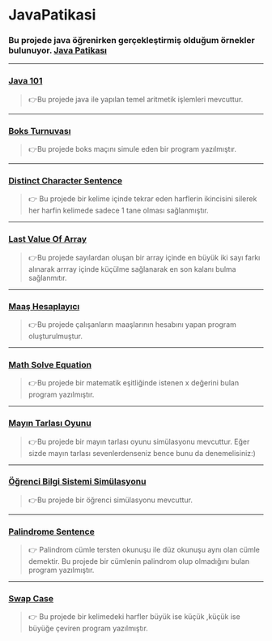 # JavaPatikasi

### Bu projede java öğrenirken gerçekleştirmiş olduğum örnekler bulunuyor. [Java Patikası](https://academy.patika.dev/tr/courses/java101) 

------------------------------------

### **[Java 101 ](https://github.com/Rmy-dh/JavaPatikasi/tree/master/src/Java101)**
>👉Bu projede java ile yapılan temel aritmetik işlemleri mevcuttur.
---------------
### **[Boks Turnuvası](https://github.com/Rmy-dh/JavaPatikasi/tree/master/src/BoksTurnuvasi)**
>👉Bu projede boks maçını simule eden bir program yazılmıştır.
---------------
### **[Distinct Character Sentence](https://github.com/Rmy-dh/JavaPatikasi/tree/master/src/DistinctCharacterSentence)**
>👉 Bu projede bir kelime içinde tekrar eden harflerin ikincisini silerek her harfin kelimede sadece 1 tane olması sağlanmıştır.
---------------
### **[Last Value Of Array](https://github.com/Rmy-dh/JavaPatikasi/tree/master/src/LastValueOfArray)**
>👉Bu projede  sayılardan oluşan bir array içinde en büyük iki sayı farkı alınarak arrray içinde küçülme sağlanarak en son kalanı bulma sağlanmıtır.
---------------
### **[Maaş Hesaplayıcı](https://github.com/Rmy-dh/JavaPatikasi/tree/master/src/MaasHesaplayici)**
>👉Bu projede çalışanların maaşlarının hesabını yapan program oluşturulmuştur.
---------------
### **[Math Solve Equation](https://github.com/Rmy-dh/JavaPatikasi/tree/master/src/MathSolveEquation)**
>👉Bu projede bir matematik eşitliğinde istenen x değerini bulan program yazılmıştır.
---------------
### **[Mayın Tarlası Oyunu](https://github.com/Rmy-dh/JavaPatikasi/tree/master/src/MayinTarlasiOyunu)**
>👉Bu projede bir mayın tarlası oyunu simülasyonu mevcuttur. Eğer sizde mayın tarlası sevenlerdenseniz bence bunu da denemelisiniz:)
---------------
### **[Öğrenci Bilgi Sistemi Simülasyonu ](https://github.com/Rmy-dh/JavaPatikasi/tree/master/src/OgrenciBilgiSistemiSimulasyoni)**
>👉Bu projede bir öğrenci simülasyonu mevcuttur.
---------------
### **[Palindrome Sentence](https://github.com/Rmy-dh/JavaPatikasi/tree/master/src/PalindromeSentence)**
>👉 Palindrom cümle tersten okunuşu ile düz okunuşu aynı olan cümle demektir. Bu projede bir cümlenin palindrom olup olmadığını bulan program yazılmıştır. 
---------------
### **[Swap Case](https://github.com/Rmy-dh/JavaPatikasi/tree/master/src/SwapCase)**
>👉 Bu projede bir kelimedeki harfler büyük ise küçük ,küçük ise büyüğe çeviren program yazılmıştır. 




